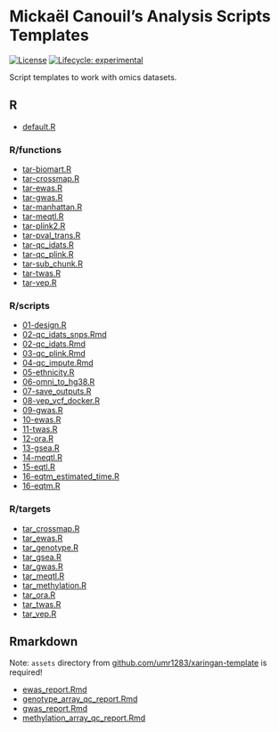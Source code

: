 
<!-- README.md is generated from README.Rmd. Please edit that file -->

# Mickaël Canouil’s Analysis Scripts Templates

<!-- badges: start -->

[![License](https://img.shields.io/github/license/mcanouil/analysis-scripts-templates)](LICENSE)
[![Lifecycle:
experimental](https://img.shields.io/badge/lifecycle-experimental-orange.svg)]()
<!-- [![GitHub
tag](https://img.shields.io/github/tag/mcanouil/analysis-scripts-templates.svg?label=latest%20tag&include_prereleases)](https://github.com/mcanouil/analysis-scripts-templates) -->
<!-- badges: end -->

Script templates to work with omics datasets.

## R

  - [default.R](R/default.R)

### R/functions

  - [tar-biomart.R](R/functions/tar-biomart.R)
  - [tar-crossmap.R](R/functions/tar-crossmap.R)
  - [tar-ewas.R](R/functions/tar-ewas.R)
  - [tar-gwas.R](R/functions/tar-gwas.R)
  - [tar-manhattan.R](R/functions/tar-manhattan.R)
  - [tar-meqtl.R](R/functions/tar-meqtl.R)
  - [tar-plink2.R](R/functions/tar-plink2.R)
  - [tar-pval\_trans.R](R/functions/tar-pval_trans.R)
  - [tar-qc\_idats.R](R/functions/tar-qc_idats.R)
  - [tar-qc\_plink.R](R/functions/tar-qc_plink.R)
  - [tar-sub\_chunk.R](R/functions/tar-sub_chunk.R)
  - [tar-twas.R](R/functions/tar-twas.R)
  - [tar-vep.R](R/functions/tar-vep.R)

### R/scripts

  - [01-design.R](R/scripts/01-design.R)
  - [02-qc\_idats\_snps.Rmd](R/scripts/02-qc_idats_snps.Rmd)
  - [02-qc\_idats.Rmd](R/scripts/02-qc_idats.Rmd)
  - [03-qc\_plink.Rmd](R/scripts/03-qc_plink.Rmd)
  - [04-qc\_impute.Rmd](R/scripts/04-qc_impute.Rmd)
  - [05-ethnicity.R](R/scripts/05-ethnicity.R)
  - [06-omni\_to\_hg38.R](R/scripts/06-omni_to_hg38.R)
  - [07-save\_outputs.R](R/scripts/07-save_outputs.R)
  - [08-vep\_vcf\_docker.R](R/scripts/08-vep_vcf_docker.R)
  - [09-gwas.R](R/scripts/09-gwas.R)
  - [10-ewas.R](R/scripts/10-ewas.R)
  - [11-twas.R](R/scripts/11-twas.R)
  - [12-ora.R](R/scripts/12-ora.R)
  - [13-gsea.R](R/scripts/13-gsea.R)
  - [14-meqtl.R](R/scripts/14-meqtl.R)
  - [15-eqtl.R](R/scripts/15-eqtl.R)
  - [16-eqtm\_estimated\_time.R](R/scripts/16-eqtm_estimated_time.R)
  - [16-eqtm.R](R/scripts/16-eqtm.R)

### R/targets

  - [tar\_crossmap.R](R/targets/tar_crossmap.R)
  - [tar\_ewas.R](R/targets/tar_ewas.R)
  - [tar\_genotype.R](R/targets/tar_genotype.R)
  - [tar\_gsea.R](R/targets/tar_gsea.R)
  - [tar\_gwas.R](R/targets/tar_gwas.R)
  - [tar\_meqtl.R](R/targets/tar_meqtl.R)
  - [tar\_methylation.R](R/targets/tar_methylation.R)
  - [tar\_ora.R](R/targets/tar_ora.R)
  - [tar\_twas.R](R/targets/tar_twas.R)
  - [tar\_vep.R](R/targets/tar_vep.R)

## Rmarkdown

Note: `assets` directory from
[github.com/umr1283/xaringan-template](https://github.com/umr1283/xaringan-template)
is required\!

  - [ewas\_report.Rmd](Rmarkdown/ewas_report.Rmd)
  - [genotype\_array\_qc\_report.Rmd](Rmarkdown/genotype_array_qc_report.Rmd)
  - [gwas\_report.Rmd](Rmarkdown/gwas_report.Rmd)
  - [methylation\_array\_qc\_report.Rmd](Rmarkdown/methylation_array_qc_report.Rmd)
